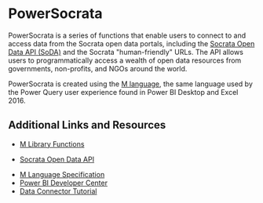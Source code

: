 PowerSocrata
==============
PowerSocrata is a series of functions that enable users to connect to and access data from the Socrata open data portals, including the [Socrata Open Data API (SoDA)](https://dev.socrata.com/) and the Socrata "human-friendly" URLs. The API allows users to programmatically access a wealth of open data resources from governments, non-profits, and NGOs around the world.

PowerSocrata is created using the [M language](https://msdn.microsoft.com/query-bi/m/power-query-m-reference), the same language used by the Power Query user experience found in Power BI Desktop and Excel 2016.

## Additional Links and Resources

* [M Library Functions](https://msdn.microsoft.com/library/mt253322.aspx)
+ [Socrata Open Data API]()
* [M Language Specification](https://msdn.microsoft.com/library/mt807488.aspx)
* [Power BI Developer Center](https://powerbi.microsoft.com/developers/)
* [Data Connector Tutorial](https://github.com/Microsoft/DataConnectors/tree/master/samples/TripPin)
